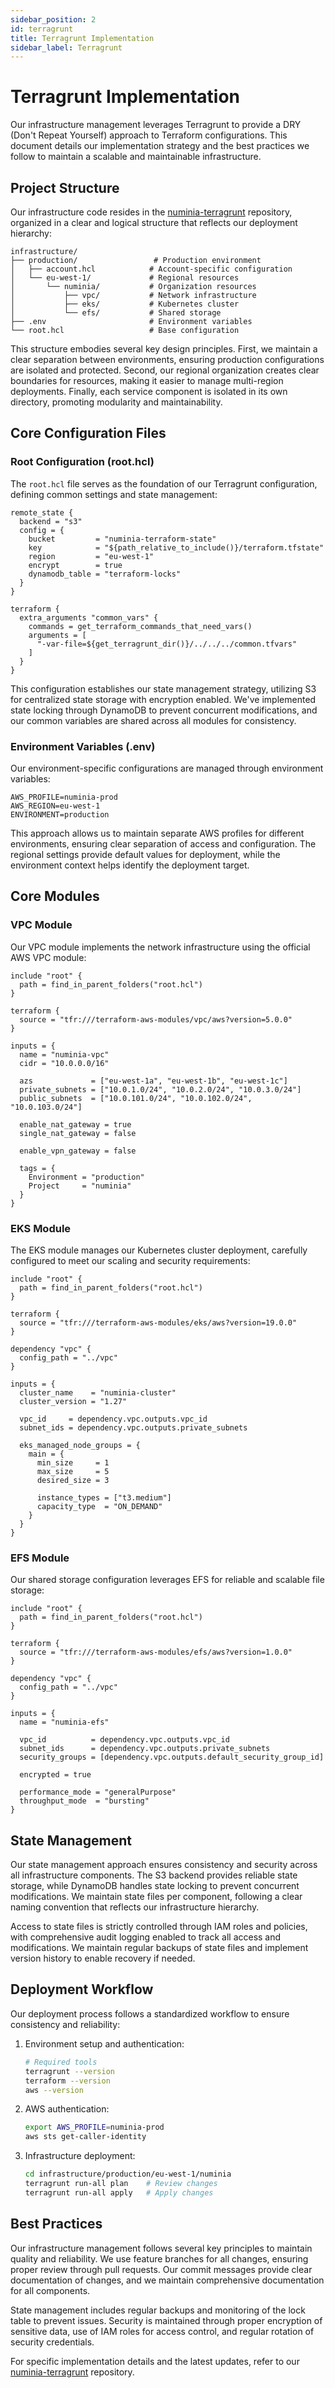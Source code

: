 ```yaml
---
sidebar_position: 2
id: terragrunt
title: Terragrunt Implementation
sidebar_label: Terragrunt
---
```


# Terragrunt Implementation

Our infrastructure management leverages Terragrunt to provide a DRY (Don't Repeat Yourself) approach to Terraform configurations. This document details our implementation strategy and the best practices we follow to maintain a scalable and maintainable infrastructure.

## Project Structure

Our infrastructure code resides in the [numinia-terragrunt](https://github.com/numengames/numinia-terragrunt) repository, organized in a clear and logical structure that reflects our deployment hierarchy:

```
infrastructure/
├── production/                 # Production environment
│   ├── account.hcl            # Account-specific configuration
│   └── eu-west-1/             # Regional resources
│       └── numinia/           # Organization resources
│           ├── vpc/           # Network infrastructure
│           ├── eks/           # Kubernetes cluster
│           └── efs/           # Shared storage
├── .env                       # Environment variables
└── root.hcl                   # Base configuration
```

This structure embodies several key design principles. First, we maintain a clear separation between environments, ensuring production configurations are isolated and protected. Second, our regional organization creates clear boundaries for resources, making it easier to manage multi-region deployments. Finally, each service component is isolated in its own directory, promoting modularity and maintainability.

## Core Configuration Files

### Root Configuration (root.hcl)

The `root.hcl` file serves as the foundation of our Terragrunt configuration, defining common settings and state management:

```hcl
remote_state {
  backend = "s3"
  config = {
    bucket         = "numinia-terraform-state"
    key            = "${path_relative_to_include()}/terraform.tfstate"
    region         = "eu-west-1"
    encrypt        = true
    dynamodb_table = "terraform-locks"
  }
}

terraform {
  extra_arguments "common_vars" {
    commands = get_terraform_commands_that_need_vars()
    arguments = [
      "-var-file=${get_terragrunt_dir()}/../../../common.tfvars"
    ]
  }
}
```

This configuration establishes our state management strategy, utilizing S3 for centralized state storage with encryption enabled. We've implemented state locking through DynamoDB to prevent concurrent modifications, and our common variables are shared across all modules for consistency.

### Environment Variables (.env)

Our environment-specific configurations are managed through environment variables:

```shell
AWS_PROFILE=numinia-prod
AWS_REGION=eu-west-1
ENVIRONMENT=production
```

This approach allows us to maintain separate AWS profiles for different environments, ensuring clear separation of access and configuration. The regional settings provide default values for deployment, while the environment context helps identify the deployment target.

## Core Modules

### VPC Module

Our VPC module implements the network infrastructure using the official AWS VPC module:

```hcl
include "root" {
  path = find_in_parent_folders("root.hcl")
}

terraform {
  source = "tfr:///terraform-aws-modules/vpc/aws?version=5.0.0"
}

inputs = {
  name = "numinia-vpc"
  cidr = "10.0.0.0/16"
  
  azs             = ["eu-west-1a", "eu-west-1b", "eu-west-1c"]
  private_subnets = ["10.0.1.0/24", "10.0.2.0/24", "10.0.3.0/24"]
  public_subnets  = ["10.0.101.0/24", "10.0.102.0/24", "10.0.103.0/24"]
  
  enable_nat_gateway = true
  single_nat_gateway = false
  
  enable_vpn_gateway = false
  
  tags = {
    Environment = "production"
    Project     = "numinia"
  }
}
```

### EKS Module

The EKS module manages our Kubernetes cluster deployment, carefully configured to meet our scaling and security requirements:

```hcl
include "root" {
  path = find_in_parent_folders("root.hcl")
}

terraform {
  source = "tfr:///terraform-aws-modules/eks/aws?version=19.0.0"
}

dependency "vpc" {
  config_path = "../vpc"
}

inputs = {
  cluster_name    = "numinia-cluster"
  cluster_version = "1.27"
  
  vpc_id     = dependency.vpc.outputs.vpc_id
  subnet_ids = dependency.vpc.outputs.private_subnets
  
  eks_managed_node_groups = {
    main = {
      min_size     = 1
      max_size     = 5
      desired_size = 3
      
      instance_types = ["t3.medium"]
      capacity_type  = "ON_DEMAND"
    }
  }
}
```

### EFS Module

Our shared storage configuration leverages EFS for reliable and scalable file storage:

```hcl
include "root" {
  path = find_in_parent_folders("root.hcl")
}

terraform {
  source = "tfr:///terraform-aws-modules/efs/aws?version=1.0.0"
}

dependency "vpc" {
  config_path = "../vpc"
}

inputs = {
  name = "numinia-efs"
  
  vpc_id          = dependency.vpc.outputs.vpc_id
  subnet_ids      = dependency.vpc.outputs.private_subnets
  security_groups = [dependency.vpc.outputs.default_security_group_id]
  
  encrypted = true
  
  performance_mode = "generalPurpose"
  throughput_mode  = "bursting"
}
```

## State Management

Our state management approach ensures consistency and security across all infrastructure components. The S3 backend provides reliable state storage, while DynamoDB handles state locking to prevent concurrent modifications. We maintain state files per component, following a clear naming convention that reflects our infrastructure hierarchy.

Access to state files is strictly controlled through IAM roles and policies, with comprehensive audit logging enabled to track all access and modifications. We maintain regular backups of state files and implement version history to enable recovery if needed.

## Deployment Workflow

Our deployment process follows a standardized workflow to ensure consistency and reliability:

1. Environment setup and authentication:
   ```bash
   # Required tools
   terragrunt --version
   terraform --version
   aws --version
   ```

2. AWS authentication:
   ```bash
   export AWS_PROFILE=numinia-prod
   aws sts get-caller-identity
   ```

3. Infrastructure deployment:
   ```bash
   cd infrastructure/production/eu-west-1/numinia
   terragrunt run-all plan    # Review changes
   terragrunt run-all apply   # Apply changes
   ```

## Best Practices

Our infrastructure management follows several key principles to maintain quality and reliability. We use feature branches for all changes, ensuring proper review through pull requests. Our commit messages provide clear documentation of changes, and we maintain comprehensive documentation for all components.

State management includes regular backups and monitoring of the lock table to prevent issues. Security is maintained through proper encryption of sensitive data, use of IAM roles for access control, and regular rotation of security credentials.

For specific implementation details and the latest updates, refer to our [numinia-terragrunt](https://github.com/numengames/numinia-terragrunt) repository. 